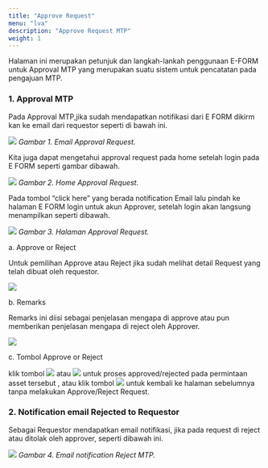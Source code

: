 ```yaml
---
title: "Approve Request"
menu: "lva"
description: "Approve Request MTP"
weight: 1
---
```



Halaman ini merupakan petunjuk dan langkah-lankah penggunaan E-FORM untuk Approval MTP  yang merupakan suatu sistem untuk pencatatan pada pengajuan MTP.
 
### 1. Approval MTP

Pada Approval MTP,jika sudah mendapatkan notifikasi dari E FORM dikirm kan ke email dari requestor seperti di bawah ini.

![](/images/MTP/approve/email.png?height=auto&classes=border,shadow)
*Gambar 1. Email Approval Request.*

Kita juga dapat mengetahui approval request pada home setelah login pada E FORM seperti gambar dibawah.

![](/images/MTP/approve/email1.png?height=auto&classes=border,shadow)
*Gambar 2. Home Approval Request.*

Pada tombol “click here” yang berada notification Email lalu pindah ke halaman E FORM login untuk akun Approver, setelah login akan langsung menampilkan seperti dibawah.

![](/images/MTP/approve/halamanaprove.png?height=auto&classes=border,shadow)
*Gambar 3. Halaman Approval Request.*
     
a. Approve or Reject

Untuk pemilihan Approve atau Reject jika sudah melihat detail Request yang telah dibuat oleh requestor.

![](/images/MTP/approve/slidebutton.png?height=auto&classes=border,shadow)
     
b. Remarks

Remarks ini diisi sebagai penjelasan mengapa di approve atau pun memberikan penjelasan mengapa di reject oleh Approver.

![](/images/MTP/approve/remarks.png?height=auto&classes=border,shadow)

c. Tombol Approve or Reject

klik tombol ![](/images/MTP/approve/tombolapprove.png?height=auto&classes=border,shadow) atau ![](/images/MTP/approve/tombolreject.png?height=auto&classes=border,shadow) untuk proses approved/rejected pada permintaan asset tersebut , atau klik tombol ![](/images/MTP/approve/back.png?height=auto&classes=border,shadow) untuk kembali ke halaman sebelumnya tanpa melakukan Approve/Reject Request.
    
### 2. Notification email Rejected to Requestor

Sebagai Requestor mendapatkan email notifikasi, jika pada request di reject atau ditolak oleh approver, seperti dibawah ini.

![](/images/MTP/approve/emailreject.png?height=auto&classes=border,shadow)
*Gambar 4. Email notification Reject MTP.*